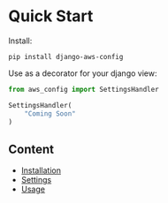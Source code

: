 # Quick Start


Install:

```shell
pip install django-aws-config
```

Use as a decorator for your django view:
```python
from aws_config import SettingsHandler

SettingsHandler(
	"Coming Soon"
)
```


## Content

- [Installation](installation.md)
- [Settings](settings.md)
- [Usage](usage/core.md)